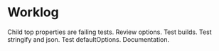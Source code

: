 # Worklog

Child top properties are failing tests.
Review options.
Test builds.
Test stringify and json.
Test defaultOptions.
Documentation.